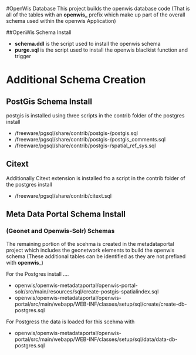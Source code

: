 #OpenWis Database 
This project builds the openwis database code 
(That is all of the tables with an **openwis_** prefix which make up part of the overall schema used within the openwis Application)

##OpenWis Schema Install

* **schema.ddl** is the script used to install the openwis schema 
* **purge.sql** is the script used to install the openwis blaclkist function and trigger 

# Additional Schema Creation 

## PostGis Schema Install
postgis is installed using three scripts in the contrib folder of the postgres install

* /freeware/pgsql/share/contrib/postgis-<version>/postgis.sql
* /freeware/pgsql/share/contrib/postgis-<version>/postgis_comments.sql
* /freeware/pgsql/share/contrib/postgis-<version>/spatial_ref_sys.sql

## Citext

Additionally Citext extension is installed fro a script in the contrib folder of the postgres install

* /freeware/pgsql/share/contrib/citext.sql


## Meta Data Portal Schema Install 

### (Geonet and Openwis-Solr) Schemas

The remaining portion of the scehma is created in the metadataportal project which includes the geonetwork elements to build the openwis schema (These additional tables can be identified as they are not prefixed with **openwis_**)

For the Postgres install ....

* openwis/openwis-metadataportal/openwis-portal-solr/src/main/resources/sql/create-postgis-spatialindex.sql
* openwis/openwis-metadataportal/openwis-portal/src/main/webapp/WEB-INF/classes/setup/sql/create/create-db-postgres.sql

For Postgress the data is loaded for this scehma with 
* openwis/openwis-metadataportal/openwis-portal/src/main/webapp/WEB-INF/classes/setup/sql/data/data-db-postgres.sql

